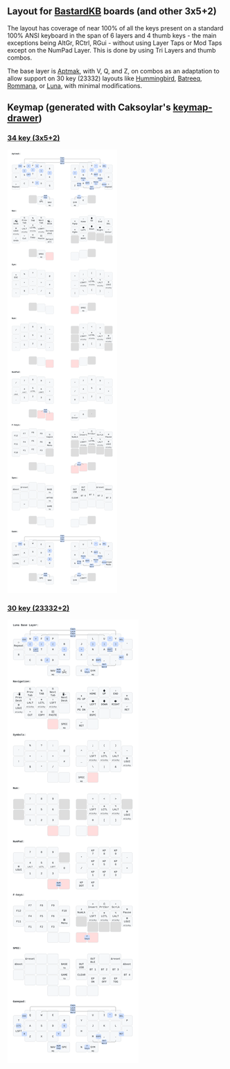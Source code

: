 ## Layout for [BastardKB](https://bastardkb.com) boards (and other 3x5+2)

The layout has coverage of near 100% of all the keys present on a standard 100% ANSI keyboard in the span of 6 layers and 4 thumb keys - the main exceptions being AltGr, RCtrl, RGui - without using Layer Taps or Mod Taps except on the NumPad Layer. This is done by using Tri Layers and thumb combos.

The base layer is [Aptmak](https://github.com/Apsu/aptmak), with V, Q, and Z, on combos as an adaptation to allow support on 30 key (23332) layouts like [Hummingbird](https://github.com/PJE66/hummingbird), [Batreeq](https://github.com/AlaaSaadAbdo/battoota#batreeq), [Rommana](https://github.com/AlaaSaadAbdo/Rommana), or [Luna](https://github.com/mindhatch/keyboards#%E3%83%AB%E3%83%8A-luna), with minimal modifications.

## Keymap (generated with Caksoylar's [keymap-drawer](https://github.com/caksoylar/keymap-drawer))

### [34 key (3x5+2)](./assets/split34_keymap_zmk.yaml)
![34 key layout (generated with Caksoylar's keymap-drawer)](./assets/split34_keymap_zmk.svg)

### [30 key (23332+2)](./assets/split30_keymap.yaml)
![30 key layout (generated with Caksoylar's keymap-drawer)](./assets/split30_keymap.svg)